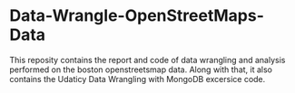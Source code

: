 # Data-Wrangle-OpenStreetMaps-Data
This reposity contains the report and code of data wrangling and analysis performed on the boston openstreetsmap
data. Along with that, it also contains the Udaticy Data Wrangling with MongoDB excersice code.
